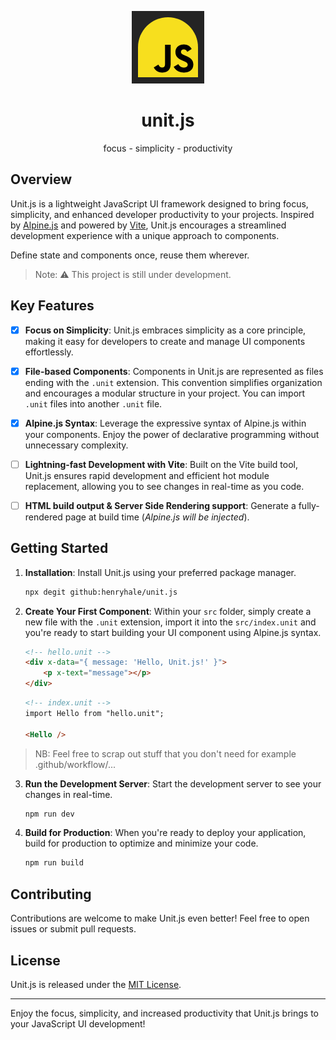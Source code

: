 <div align=center>

![](./public/favicon.png)

# unit.js

focus - simplicity - productivity

</div>

## Overview
Unit.js is a lightweight JavaScript UI framework designed to bring focus, simplicity, and enhanced developer productivity to your projects. 
Inspired by [Alpine.js](https://alpinejs.dev) and powered by [Vite](https://vitejs.dev), Unit.js encourages a streamlined development experience with a unique approach to components.

Define state and components once, reuse them wherever.

>Note: ⚠️ This project is still under development.

## Key Features

- [x] **Focus on Simplicity**: Unit.js embraces simplicity as a core principle, making it easy for developers to create and manage UI components effortlessly.

- [x] **File-based Components**: Components in Unit.js are represented as files ending with the `.unit` extension. This convention simplifies organization and encourages a modular structure in your project. You can import `.unit` files into another `.unit` file.

- [x] **Alpine.js Syntax**: Leverage the expressive syntax of Alpine.js within your components. Enjoy the power of declarative programming without unnecessary complexity.

- [ ] **Lightning-fast Development with Vite**: Built on the Vite build tool, Unit.js ensures rapid development and efficient hot module replacement, allowing you to see changes in real-time as you code.

- [ ] **HTML build output & Server Side Rendering support**: Generate a fully-rendered page at build time (_Alpine.js will be injected_).

## Getting Started

1. **Installation**: Install Unit.js using your preferred package manager.

   ```bash
   npx degit github:henryhale/unit.js  
   ```

2. **Create Your First Component**: Within your `src` folder, simply create a new file with the `.unit` extension, import it into the `src/index.unit` and you're ready to start building your UI component using Alpine.js syntax.

   ```html
   <!-- hello.unit -->
   <div x-data="{ message: 'Hello, Unit.js!' }">
       <p x-text="message"></p>
   </div>
   ```

   ```html
   <!-- index.unit -->
   import Hello from "hello.unit";

   <Hello />
   ```

> NB: Feel free to scrap out stuff that you don't need for example .github/workflow/...

3. **Run the Development Server**: Start the development server to see your changes in real-time.

   ```bash
   npm run dev
   ```

4. **Build for Production**: When you're ready to deploy your application, build for production to optimize and minimize your code.

   ```bash
   npm run build
   ```

## Contributing

Contributions are welcome to make Unit.js even better! Feel free to open issues or submit pull requests.

## License

Unit.js is released under the [MIT License](LICENSE).

---

Enjoy the focus, simplicity, and increased productivity that Unit.js brings to your JavaScript UI development!
